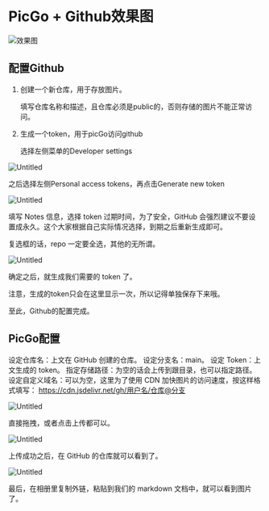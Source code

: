 # PicGo + Github效果图

<img src="https://cdn.jsdelivr.net/gh/soeos/111@master/img/202308160447293.png" alt="效果图">


## 配置Github

1. 创建一个新仓库，用于存放图片。
    
     填写仓库名称和描述，且仓库必须是public的，否则存储的图片不能正常访问。
    
2. 生成一个token，用于picGo访问github
    
    选择左侧菜单的Developer settings
    
![Untitled](https://s3-us-west-2.amazonaws.com/secure.notion-static.com/1acc3f18-bbf1-4eb2-b4f2-9a8428bef95e/Untitled.png)

之后选择左侧Personal access tokens，再点击Generate new token

![Untitled](https://s3-us-west-2.amazonaws.com/secure.notion-static.com/f3ac5fef-33ea-45e1-8d9b-7e121eaaa135/Untitled.png)

填写 Notes 信息，选择 token 过期时间，为了安全，GitHub 会强烈建议不要设置成永久。这个大家根据自己实际情况选择，到期之后重新生成即可。

复选框的话，repo 一定要全选，其他的无所谓。

![Untitled](https://s3-us-west-2.amazonaws.com/secure.notion-static.com/7680eeff-862d-4122-9726-cb8b39d7e5ab/Untitled.png)

确定之后，就生成我们需要的 token 了。

注意，生成的token只会在这里显示一次，所以记得单独保存下来哦。

至此，Github的配置完成。

## PicGo配置

设定仓库名：上文在 GitHub 创建的仓库。
设定分支名：main。
设定 Token：上文生成的 token。
指定存储路径：为空的话会上传到跟目录，也可以指定路径。
设定自定义域名：可以为空，这里为了使用 CDN 加快图片的访问速度，按这样格式填写：
https://cdn.jsdelivr.net/gh/用户名/仓库@分支

![Untitled](https://s3-us-west-2.amazonaws.com/secure.notion-static.com/10e8a489-3a6a-4b6a-a020-e652f46aef96/Untitled.png)

直接拖拽，或者点击上传都可以。

![Untitled](https://s3-us-west-2.amazonaws.com/secure.notion-static.com/6fc602db-a208-4ebb-9d42-acaeab985e51/Untitled.png)

上传成功之后，在 GitHub 的仓库就可以看到了。

![Untitled](https://s3-us-west-2.amazonaws.com/secure.notion-static.com/cc7e1d73-50c8-4a2a-9056-b8204a458443/Untitled.png)

最后，在相册里复制外链，粘贴到我们的 markdown 文档中，就可以看到图片了。
